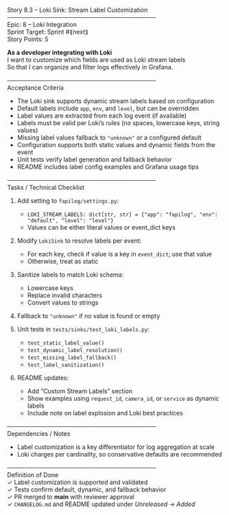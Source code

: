 Story 8.3 – Loki Sink: Stream Label Customization  
───────────────────────────────────  
Epic: 8 – Loki Integration  
Sprint Target: Sprint #⟪next⟫  
Story Points: 5

**As a developer integrating with Loki**  
I want to customize which fields are used as Loki stream labels  
So that I can organize and filter logs effectively in Grafana.

───────────────────────────────────  
Acceptance Criteria

- The Loki sink supports dynamic stream labels based on configuration
- Default labels include `app`, `env`, and `level`, but can be overridden
- Label values are extracted from each log event (if available)
- Labels must be valid per Loki’s rules (no spaces, lowercase keys, string values)
- Missing label values fallback to `"unknown"` or a configured default
- Configuration supports both static values and dynamic fields from the event
- Unit tests verify label generation and fallback behavior
- README includes label config examples and Grafana usage tips

───────────────────────────────────  
Tasks / Technical Checklist

1. Add setting to `fapilog/settings.py`:

   - `LOKI_STREAM_LABELS: dict[str, str] = {"app": "fapilog", "env": "default", "level": "level"}`
   - Values can be either literal values or event_dict keys

2. Modify `LokiSink` to resolve labels per event:

   - For each key, check if value is a key in `event_dict`; use that value
   - Otherwise, treat as static

3. Sanitize labels to match Loki schema:

   - Lowercase keys
   - Replace invalid characters
   - Convert values to strings

4. Fallback to `"unknown"` if no value is found or empty

5. Unit tests in `tests/sinks/test_loki_labels.py`:

   - `test_static_label_value()`
   - `test_dynamic_label_resolution()`
   - `test_missing_label_fallback()`
   - `test_label_sanitization()`

6. README updates:
   - Add “Custom Stream Labels” section
   - Show examples using `request_id`, `camera_id`, or `service` as dynamic labels
   - Include note on label explosion and Loki best practices

───────────────────────────────────  
Dependencies / Notes

- Label customization is a key differentiator for log aggregation at scale
- Loki charges per cardinality, so conservative defaults are recommended

───────────────────────────────────  
Definition of Done  
✓ Label customization is supported and validated  
✓ Tests confirm default, dynamic, and fallback behavior  
✓ PR merged to **main** with reviewer approval  
✓ `CHANGELOG.md` and README updated under _Unreleased → Added_
